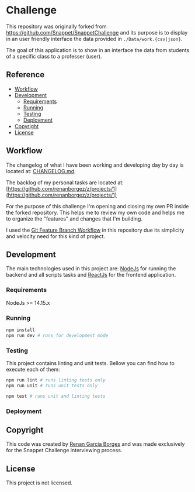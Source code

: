 # Challenge

This repository was originally forked from https://github.com/Snappet/SnappetChallenge and its
purpose is to display in an user friendly interface the data provided in `./Data/work.{csv|json}`.

The goal of this application is to show in an interface the data from students of a specific class
to a professer (user).

## Reference

- [Workflow](#Workflow)
- [Development](#Development)
  - [Requirements](#Requirements)
  - [Running](#Running)
  - [Testing](#Testing)
  - [Deployment](#Deployment)
- [Copyright](#Copyright)
- [License](#License)

## Workflow

The changelog of what I have been working and developing day by day is located at:
[CHANGELOG.md](./CHANGELOG.md).

The backlog of my personal tasks are located at:
[https://github.com/renanborgez/z/projects/1](https://github.com/renanborgez/z/projects/1)

For the purpose of this challenge I'm opening and closing my own PR inside the forked repository.
This helps me to review my own code and helps me to organize the "features" and changes that I'm
building.

I used the [Git Feature Branch Workflow](https://www.atlassian.com/git/tutorials/comparing-workflows/feature-branch-workflow)
in this repository due its simplicity and velocity need for this kind of project.

## Development

The main technologies used in this project are: [NodeJs](https://nodejs.org/en/) for running the
backend and all scripts tasks and [ReactJs](https://reactjs.org/) for the frontend application.

### Requirements

NodeJs >= 14.15.x

### Running

```bash
npm install
npm run dev # runs for development mode
```

### Testing

This project contains linting and unit tests. Bellow you can find how to execute each of them:

```bash
npm run lint # runs linting tests only
npm run unit # runs unit tests only

npm test # runs unit and linting tests
```

### Deployment



## Copyright

This code was created by [Renan Garcia Borges](https://github.com/renanborgez) and was made
exclusively for the Snappet Challenge interviewing process.

## License

This project is not licensed.
